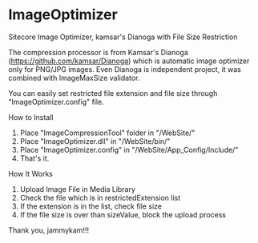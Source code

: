 # ImageOptimizer
Sitecore Image Optimizer, kamsar's Dianoga with File Size Restriction

The compression processor is from Kamsar's Dianoga (https://github.com/kamsar/Dianoga) which is automatic image optimizer only for PNG/JPG images. Even Dianoga is independent project, it was combined with ImageMaxSize validator. 

You can easily set restricted file extension and file size through "ImageOptimizer.config" file.

How to Install

1. Place "ImageCompressionTool" folder in "/WebSite/"
2. Place "ImageOptimizer.dll" in "/WebSite/bin/"
3. Place "ImageOptimizer.config" in "/WebSite/App_Config/Include/"
4. That's it.
  


How It Works

1. Upload Image File in Media Library
2. Check the file which is in restrictedExtension list
3. If the extension is in the list, check file size
4. If the file size is over than sizeValue, block the upload process

Thank you, jammykam!!!
